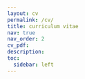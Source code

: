 ```yaml
---
layout: cv
permalink: /cv/
title: curriculum vitae
nav: true
nav_order: 2
cv_pdf:
description:
toc:
  sidebar: left
---
```

